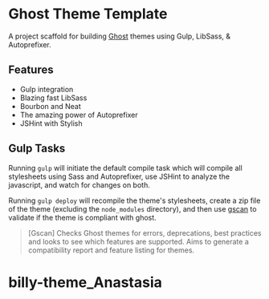 # Ghost Theme Template

A project scaffold for building [Ghost](http://github.com/tryghost/ghost/)
themes using Gulp, LibSass, & Autoprefixer.

## Features

- Gulp integration
- Blazing fast LibSass
- Bourbon and Neat
- The amazing power of Autoprefixer
- JSHint with Stylish

## Gulp Tasks

Running `gulp` will initiate the default compile task which will compile all
stylesheets using Sass and Autoprefixer, use JSHint to analyze the javascript,
and watch for changes on both.

Running `gulp deploy` will recompile the theme's stylesheets, create a zip file
of the theme (excluding the `node_modules` directory), and then use
[gscan](https://github.com/TryGhost/gscan) to validate if the theme is compliant
with ghost.

> [Gscan] Checks Ghost themes for errors, deprecations, best practices and looks
> to see which features are supported. Aims to generate a compatibility report
> and feature listing for themes.
# billy-theme_Anastasia
